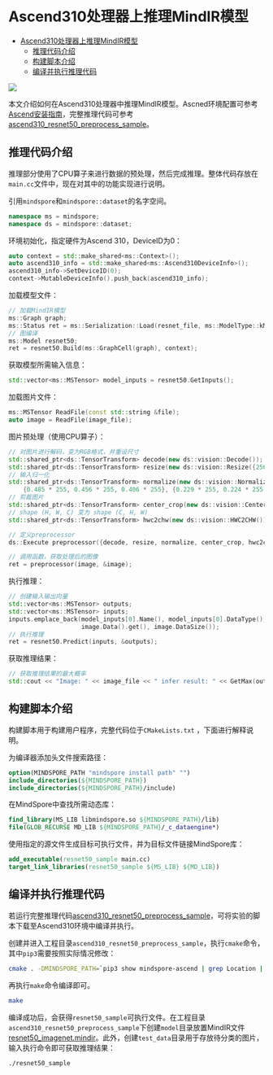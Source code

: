 # Ascend310处理器上推理MindIR模型

<!-- TOC -->

- [Ascend310处理器上推理MindIR模型](#ascend310处理器上推理mindir模型)
    - [推理代码介绍](#推理代码介绍)
    - [构建脚本介绍](#构建脚本介绍)
    - [编译并执行推理代码](#编译并执行推理代码)

<!-- /TOC -->

<a href="https://gitee.com/mindspore/docs/blob/r1.3/tutorials/source_zh_cn/middleclass/inference/ascend310_inference.md" target="_blank"><img src="https://gitee.com/mindspore/docs/raw/r1.3/resource/_static/logo_source.png"></a>

本文介绍如何在Ascend310处理器中推理MindIR模型。Ascned环境配置可参考[Ascend安装指南](https://www.mindspore.cn/install/)，完整推理代码可参考[ascend310_resnet50_preprocess_sample](https://gitee.com/mindspore/docs/tree/r1.3/docs/sample_code/ascend310_resnet50_preprocess_sample)。

## 推理代码介绍

推理部分使用了CPU算子来进行数据的预处理，然后完成推理。整体代码存放在`main.cc`文件中，现在对其中的功能实现进行说明。

引用`mindspore`和`mindspore::dataset`的名字空间。

```c++
namespace ms = mindspore;
namespace ds = mindspore::dataset;
```

环境初始化，指定硬件为Ascend 310，DeviceID为0：

```c++
auto context = std::make_shared<ms::Context>();
auto ascend310_info = std::make_shared<ms::Ascend310DeviceInfo>();
ascend310_info->SetDeviceID(0);
context->MutableDeviceInfo().push_back(ascend310_info);
```

加载模型文件：

```c++
// 加载MindIR模型
ms::Graph graph;
ms::Status ret = ms::Serialization::Load(resnet_file, ms::ModelType::kMindIR, &graph);
// 图编译
ms::Model resnet50;
ret = resnet50.Build(ms::GraphCell(graph), context);
```

获取模型所需输入信息：

```c++
std::vector<ms::MSTensor> model_inputs = resnet50.GetInputs();
```

加载图片文件：

```c++
ms::MSTensor ReadFile(const std::string &file);
auto image = ReadFile(image_file);
```

图片预处理（使用CPU算子）：

```c++
// 对图片进行解码，变为RGB格式，并重设尺寸
std::shared_ptr<ds::TensorTransform> decode(new ds::vision::Decode());
std::shared_ptr<ds::TensorTransform> resize(new ds::vision::Resize({256}));
// 输入归一化
std::shared_ptr<ds::TensorTransform> normalize(new ds::vision::Normalize(
    {0.485 * 255, 0.456 * 255, 0.406 * 255}, {0.229 * 255, 0.224 * 255, 0.225 * 255}));
// 剪裁图片
std::shared_ptr<ds::TensorTransform> center_crop(new ds::vision::CenterCrop({224, 224}));
// shape (H, W, C) 变为 shape (C, H, W)
std::shared_ptr<ds::TensorTransform> hwc2chw(new ds::vision::HWC2CHW());

// 定义preprocessor
ds::Execute preprocessor({decode, resize, normalize, center_crop, hwc2chw});

// 调用函数，获取处理后的图像
ret = preprocessor(image, &image);
```

执行推理：

```c++
// 创建输入输出向量
std::vector<ms::MSTensor> outputs;
std::vector<ms::MSTensor> inputs;
inputs.emplace_back(model_inputs[0].Name(), model_inputs[0].DataType(), model_inputs[0].Shape(),
                    image.Data().get(), image.DataSize());
// 执行推理
ret = resnet50.Predict(inputs, &outputs);
```

获取推理结果：

```c++
// 获取推理结果的最大概率
std::cout << "Image: " << image_file << " infer result: " << GetMax(outputs[0]) << std::endl;
```

## 构建脚本介绍

构建脚本用于构建用户程序，完整代码位于`CMakeLists.txt` ，下面进行解释说明。

为编译器添加头文件搜索路径：

```cmake
option(MINDSPORE_PATH "mindspore install path" "")
include_directories(${MINDSPORE_PATH})
include_directories(${MINDSPORE_PATH}/include)
```

在MindSpore中查找所需动态库：

```cmake
find_library(MS_LIB libmindspore.so ${MINDSPORE_PATH}/lib)
file(GLOB_RECURSE MD_LIB ${MINDSPORE_PATH}/_c_dataengine*)
```

使用指定的源文件生成目标可执行文件，并为目标文件链接MindSpore库：

```cmake
add_executable(resnet50_sample main.cc)
target_link_libraries(resnet50_sample ${MS_LIB} ${MD_LIB})
```

## 编译并执行推理代码

若运行完整推理代码[ascend310_resnet50_preprocess_sample](https://gitee.com/mindspore/docs/tree/r1.3/docs/sample_code/ascend310_resnet50_preprocess_sample)，可将实验的脚本下载至Ascend310环境中编译并执行。

创建并进入工程目录`ascend310_resnet50_preprocess_sample`，执行`cmake`命令，其中`pip3`需要按照实际情况修改：

```bash
cmake . -DMINDSPORE_PATH=`pip3 show mindspore-ascend | grep Location | awk '{print $2"/mindspore"}' | xargs realpath`
```

再执行`make`命令编译即可。

```bash
make
```

编译成功后，会获得`resnet50_sample`可执行文件。在工程目录`ascend310_resnet50_preprocess_sample`下创建`model`目录放置MindIR文件[resnet50_imagenet.mindir](https://mindspore-website.obs.cn-north-4.myhuaweicloud.com/sample_resources/ascend310_resnet50_preprocess_sample/resnet50_imagenet.mindir)。此外，创建`test_data`目录用于存放待分类的图片，输入执行命令即可获取推理结果：

```bash
./resnet50_sample
```
